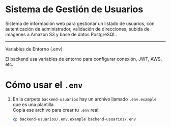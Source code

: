 # Sistema de Gestión de Usuarios

Sistema de información web para gestionar un listado de usuarios, con autenticación de administrador, validación de direcciones, subida de imágenes a Amazon S3 y base de datos PostgreSQL.

---

Variables de Entorno (.env)

El backend usa variables de entorno para configurar conexión, JWT, AWS, etc.

# Cómo usar el `.env`

1. En la carpeta `backend-usuarios` hay un archivo llamado `.env.example` que es una plantilla.  
   Copia ese archivo para crear tu `.env` real:

   ```bash
   cp backend-usuarios/.env.example backend-usuarios/.env
